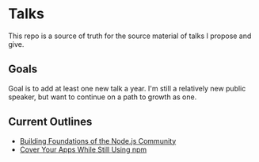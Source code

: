# Talks
This repo is a source of truth for the source material of talks I propose and give. 

## Goals
Goal is to add at least one new talk a year. I'm still a relatively new public speaker, but want to continue on a path to growth as one. 

## Current Outlines
* [Building Foundations of the Node.js Community](./building-foundations-of-the-node-js-community.md)
* [Cover Your Apps While Still Using npm](./cover-your-apps-while-still-using-npm.md)
